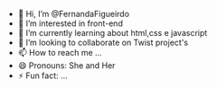 - 👋 Hi, I’m @FernandaFigueirdo
- 👀 I’m interested in front-end
- 🌱 I’m currently learning about html,css e javascript
- 💞️ I’m looking to collaborate on Twist project's
- 📫 How to reach me ...
- 😄 Pronouns: She and Her
- ⚡ Fun fact: ...

<!---
FernandaFigueirdo/FernandaFigueirdo is a ✨ special ✨ repository because its `README.md` (this file) appears on your GitHub profile.
You can click the Preview link to take a look at your changes.
--->
